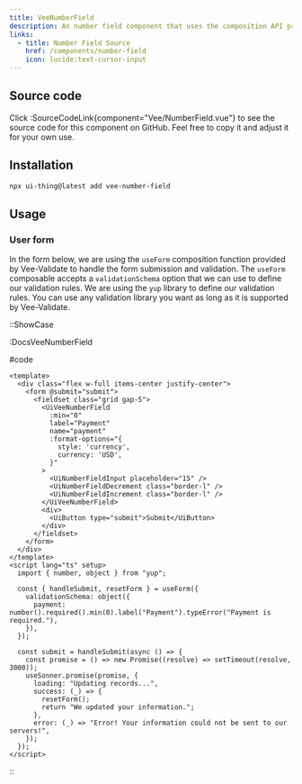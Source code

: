 ```yaml
---
title: VeeNumberField
description: An number field component that uses the composition API provided by Vee-Validate to perform validation.
links:
  - title: Number Field Source
    href: /components/number-field
    icon: lucide:text-cursor-input
---
```


## Source code

Click :SourceCodeLink{component="Vee/NumberField.vue"} to see the source code for this component on GitHub. Feel free to copy it and adjust it for your own use.

## Installation

```bash
npx ui-thing@latest add vee-number-field
```

## Usage

### User form

In the form below, we are using the `useForm` composition function provided by Vee-Validate to handle the form submission and validation. The `useForm` composable accepts a `validationSchema` option that we can use to define our validation rules. We are using the `yup` library to define our validation rules. You can use any validation library you want as long as it is supported by Vee-Validate.

::ShowCase

:DocsVeeNumberField

#code

<!-- automd:file src="../../app/components/content/Docs/Vee/NumberField/DocsVeeNumberField.vue" code lang="vue" -->

```vue [DocsVeeNumberField.vue]
<template>
  <div class="flex w-full items-center justify-center">
    <form @submit="submit">
      <fieldset class="grid gap-5">
        <UiVeeNumberField
          :min="0"
          label="Payment"
          name="payment"
          :format-options="{
            style: 'currency',
            currency: 'USD',
          }"
        >
          <UiNumberFieldInput placeholder="15" />
          <UiNumberFieldDecrement class="border-l" />
          <UiNumberFieldIncrement class="border-l" />
        </UiVeeNumberField>
        <div>
          <UiButton type="submit">Submit</UiButton>
        </div>
      </fieldset>
    </form>
  </div>
</template>
<script lang="ts" setup>
  import { number, object } from "yup";

  const { handleSubmit, resetForm } = useForm({
    validationSchema: object({
      payment: number().required().min(0).label("Payment").typeError("Payment is required."),
    }),
  });

  const submit = handleSubmit(async () => {
    const promise = () => new Promise((resolve) => setTimeout(resolve, 3000));
    useSonner.promise(promise, {
      loading: "Updating records...",
      success: (_) => {
        resetForm();
        return "We updated your information.";
      },
      error: (_) => "Error! Your information could not be sent to our servers!",
    });
  });
</script>

```

<!-- /automd -->

::

